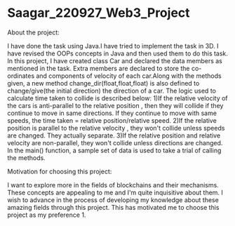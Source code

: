 # Saagar_220927_Web3_Project
About the project:

I have done the task using Java.I have tried to implement the task in 3D. I have revised the OOPs concepts in Java and then used them to do this task.
In this project, I have created class Car and declared the data members as mentioned in the task. Extra members are declared to store the co-ordinates and components of velocity of each car.Along with the methods given, a new method change_dir(float,float,float) is also defined to change/give(the initial direction) the direction of a car.
The logic used to calculate time taken to collide is described below:
1)If the relative velocity of the cars is anti-parallel to the relative position , then they will collide if they continue to move in same directions. If they continue to move with same speeds, the time taken = relative position/relative speed.
2)If the relative position is parallel to the relative velocity , they won't collide unless speeds are changed. They actually separate.
3)If the relative position and relative velocity are non-parallel, they won't collide unless directions are changed.
In the main() function,
a sample set of data is used to take a trial of calling the methods.

Motivation for choosing this project:

I want to explore more in the fields of blockchains and their mechanisms. These concepts are appealing to me and I'm quite inquisitive about them. I wish to advance in the process of developing my knowledge about these amazing fields through this project. This has motivated me to choose this project as my preference 1.
